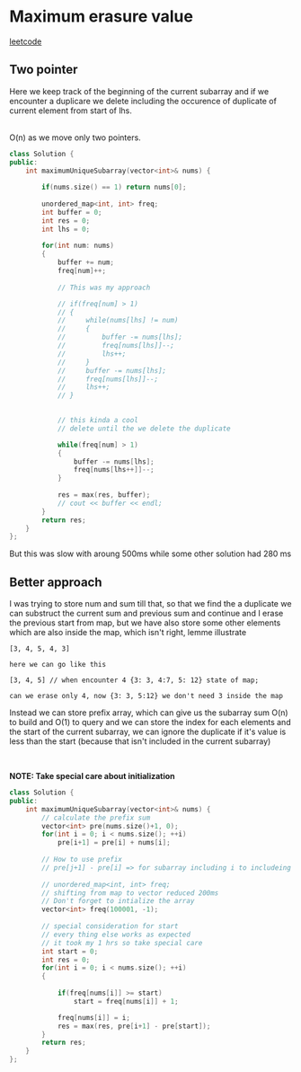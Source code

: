 # Maximum erasure value

[leetcode](https://leetcode.com/problems/maximum-erasure-value/)

## Two pointer

Here we keep track of the beginning of the current subarray and if we encounter
a duplicare we delete including the occurence of duplicate of current element 
from start of lhs.

<br />
O(n) as we move only two pointers.


```cpp
class Solution {
public:
    int maximumUniqueSubarray(vector<int>& nums) {
        
        if(nums.size() == 1) return nums[0];
        
        unordered_map<int, int> freq;
        int buffer = 0;
        int res = 0;
        int lhs = 0;
        
        for(int num: nums)
        {
            buffer += num;
            freq[num]++;
            
            // This was my approach

            // if(freq[num] > 1)
            // {
            //     while(nums[lhs] != num)
            //     {
            //         buffer -= nums[lhs];
            //         freq[nums[lhs]]--;
            //         lhs++;
            //     }
            //     buffer -= nums[lhs];
            //     freq[nums[lhs]]--;
            //     lhs++;
            // }
            

            // this kinda a cool
            // delete until the we delete the duplicate

            while(freq[num] > 1)
            {
                buffer -= nums[lhs];
                freq[nums[lhs++]]--;
            }
            
            res = max(res, buffer);
            // cout << buffer << endl;
        }
        return res;
    }
};
```

But this was slow with aroung 500ms while some other solution had 280 ms

## Better approach

I was trying to store num and sum till that, so that we find the a duplicate
we can substruct the current sum and previous sum and continue and I erase the
previous start from map, but we have also store some other elements which are
also inside the map, which isn't right, lemme illustrate

```
[3, 4, 5, 4, 3]

here we can go like this

[3, 4, 5] // when encounter 4 {3: 3, 4:7, 5: 12} state of map;

can we erase only 4, now {3: 3, 5:12} we don't need 3 inside the map

```

Instead we can store prefix array, which can give us the subarray sum O(n) to 
build and O(1) to query and we can store the index for each elements and the
start of the current subarray, we can ignore the duplicate if it's value is
less than the start (because that isn't included in the current subarray)

<br/>

__NOTE: Take special care about initialization__

```cpp
class Solution {
public:
    int maximumUniqueSubarray(vector<int>& nums) {
        // calculate the prefix sum
        vector<int> pre(nums.size()+1, 0);
        for(int i = 0; i < nums.size(); ++i)
            pre[i+1] = pre[i] + nums[i];
        
        // How to use prefix
        // pre[j+1] - pre[i] => for subarray including i to includeing j
        
        // unordered_map<int, int> freq;
        // shifting from map to vector reduced 200ms
        // Don't forget to intialize the array
        vector<int> freq(100001, -1);
        
        // special consideration for start
        // every thing else works as expected
        // it took my 1 hrs so take special care
        int start = 0;
        int res = 0;
        for(int i = 0; i < nums.size(); ++i)
        {
            
            if(freq[nums[i]] >= start)
                start = freq[nums[i]] + 1;

            freq[nums[i]] = i;
            res = max(res, pre[i+1] - pre[start]); 
        }
        return res;
    }
};
```
